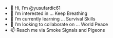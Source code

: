 - 👋 Hi, I’m @yusufardic61
- 👀 I’m interested in ... Keep Breathing
- 🌱 I’m currently learning ... Survival Skills
- 💞️ I’m looking to collaborate on ... World Peace
- 📫 Reach me via Smoke Signals and Pigeons

<!---
yusufardic61/yusufardic61 is a ✨ special ✨ repository because its `README.md` (this file) appears on your GitHub profile.
You can click the Preview link to take a look at your changes.
--->
